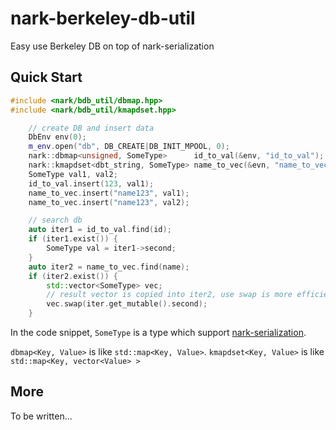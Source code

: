nark-berkeley-db-util
=====================

Easy use Berkeley DB on top of nark-serialization

## Quick Start
```c++
#include <nark/bdb_util/dbmap.hpp>
#include <nark/bdb_util/kmapdset.hpp>

	// create DB and insert data
	DbEnv env(0);
	m_env.open("db", DB_CREATE|DB_INIT_MPOOL, 0);
	nark::dbmap<unsigned, SomeType>      id_to_val(&env, "id_to_val");
	nark::kmapdset<dbt_string, SomeType> name_to_vec(&evn, "name_to_vec");
	SomeType val1, val2;
	id_to_val.insert(123, val1);
	name_to_vec.insert("name123", val1);
	name_to_vec.insert("name123", val2);

	// search db
	auto iter1 = id_to_val.find(id);
	if (iter1.exist()) {
		SomeType val = iter1->second;
	}
	auto iter2 = name_to_vec.find(name);
	if (iter2.exist()) {
		std::vector<SomeType> vec;
		// result vector is copied into iter2, use swap is more efficient
		vec.swap(iter.get_mutable().second);
	}
```

In the code snippet, `SomeType` is a type which support [nark-serialization](https://github.com/rockeet/nark-serialization/blob/master/README.md#quick-start).

`dbmap<Key, Value>` is like `std::map<Key, Value>`.
`kmapdset<Key, Value>` is like `std::map<Key, vector<Value> >`

## More
To be written...

